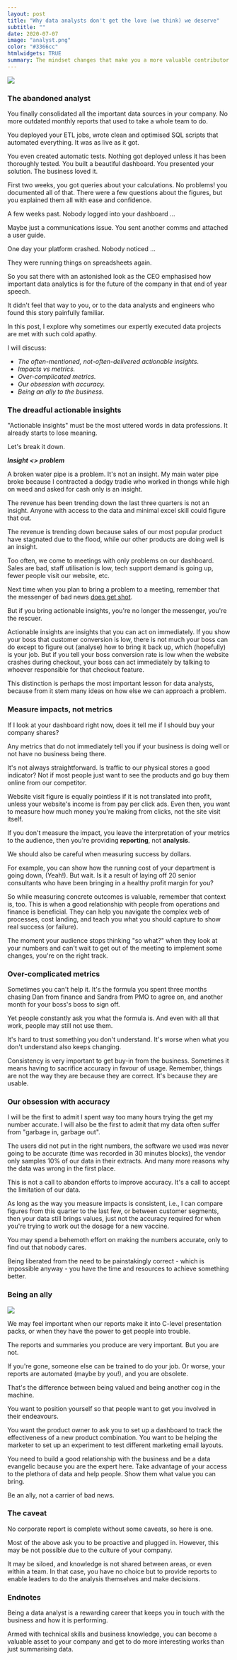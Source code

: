```yaml
---
layout: post
title: "Why data analysts don't get the love (we think) we deserve"
subtitle: ""
date: 2020-07-07
image: "analyst.png"
color: "#3366cc"
htmlwidgets: TRUE
summary: The mindset changes that make you a more valuable contributor to your organisation.
---
```


![](/assets/images/wal.jpg)

### The abandoned analyst
You finally consolidated all the important data sources in your company. No more outdated monthly reports that used to take a whole team to do.

You deployed your ETL jobs, wrote clean and optimised SQL scripts that automated everything. It was as live as it got.

You even created automatic tests. Nothing got deployed unless it has been thoroughly tested. You built a beautiful dashboard. You presented your solution. The business loved it.

First two weeks, you got queries about your calculations. No problems! you documented all of that. There were a few questions about the figures, but you explained them all with ease and confidence.

A few weeks past. Nobody logged into your dashboard ... 

Maybe just a communications issue. You sent another comms and attached a user guide. 

One day your platform crashed. Nobody noticed ... 

They were running things on spreadsheets again.

So you sat there with an astonished look as the CEO emphasised how important data analytics is for the future of the company in that end of year speech. 

It didn't feel that way to you, or to the data analysts and engineers who found this story painfully familiar.

In this post, I explore why sometimes our expertly executed data projects are met with such cold apathy.

I will discuss:

- *The often-mentioned, not-often-delivered actionable insights.*
- *Impacts vs metrics.*
- *Over-complicated metrics.*
- *Our obsession with accuracy.*
- *Being an ally to the business.*

### The dreadful actionable insights

"Actionable insights" must be the most uttered words in data professions. It already starts to lose meaning.

Let's break it down.

***Insight <> problem***

A broken water pipe is a problem. It's not an insight. My main water pipe broke because I contracted a dodgy tradie who worked in thongs while high on weed and asked for cash only is an insight.

The revenue has been trending down the last three quarters is not an insight. Anyone with access to the data and minimal excel skill could figure that out.

The revenue is trending down because sales of our most popular product have stagnated due to the flood, while our other products are doing well is an insight.

Too often, we come to meetings with only problems on our dashboard. Sales are bad, staff utilisation is low, tech support demand is going up, fewer people visit our website, etc.

Next time when you plan to bring a problem to a meeting, remember that the messenger of bad news [does get shot](https://psycnet.apa.org/record/2019-19962-004).

But if you bring actionable insights, you're no longer the messenger, you're the rescuer.

Actionable insights are insights that you can act on immediately. If you show your boss that customer conversion is low, there is not much your boss can do except to figure out (analyse) how to bring it back up, which (hopefully) is your job. But if you tell your boss conversion rate is low when the website crashes during checkout, your boss can act immediately by talking to whoever responsible for that checkout feature.

This distinction is perhaps the most important lesson for data analysts, because from it stem many ideas on how else we can approach a problem.

### Measure impacts, not metrics

If I look at your dashboard right now, does it tell me if I should buy your company shares?

Any metrics that do not immediately tell you if your business is doing well or not have no business being there.

It's not always straightforward. Is traffic to our physical stores a good indicator? Not if most people just want to see the products and go buy them online from our competitor.

Website visit figure is equally pointless if it is not translated into profit, unless your website's income is from pay per click ads. Even then, you want to measure how much money you're making from clicks, not the site visit itself.

If you don't measure the impact, you leave the interpretation of your metrics to the audience, then you're providing **reporting**, not **analysis**.

We should also be careful when measuring success by dollars.

For example, you can show how the running cost of your department is going down, (Yeah!). But wait. Is it a result of laying off 20 senior consultants who have been bringing in a healthy profit margin for you?

So while measuring concrete outcomes is valuable, remember that context is, too. This is when a good relationship with people from operations and finance is beneficial. They can help you navigate the complex web of processes, cost landing, and teach you what you should capture to show real success (or failure).

The moment your audience stops thinking "so what?" when they look at your numbers and can't wait to get out of the meeting to implement some changes, you're on the right track.

### Over-complicated metrics

Sometimes you can't help it. It's the formula you spent three months chasing Dan from finance and Sandra from PMO to agree on, and another month for your boss's boss to sign off.

Yet people constantly ask you what the formula is. And even with all that work, people may still not use them.

It's hard to trust something you don't understand. It's worse when what you don't understand also keeps changing.

Consistency is very important to get buy-in from the business. Sometimes it means having to sacrifice accuracy in favour of usage. Remember, things are not the way they are because they are correct. It's because they are usable.


### Our obsession with accuracy

I will be the first to admit I spent way too many hours trying the get my number accurate.  I will also be the first to admit that my data often suffer from "garbage in, garbage out".

The users did not put in the right numbers, the software we used was never going to be accurate (time was recorded in 30 minutes blocks), the vendor only samples 10% of our data in their extracts. And many more reasons why the data was wrong in the first place.

This is not a call to abandon efforts to improve accuracy. It's a call to accept the limitation of our data.

As long as the way you measure impacts is consistent, i.e., I can compare figures from this quarter to the last few, or between customer segments, then your data still brings values, just not the accuracy required for when you're trying to work out the dosage for a new vaccine.

You may spend a behemoth effort on making the numbers accurate, only to find out that nobody cares.

Being liberated from the need to be painstakingly correct - which is impossible anyway - you have the time and resources to achieve something better.

### Being an ally
![](/assets/images/ally.jpeg)

We may feel important when our reports make it into C-level presentation packs, or when they have the power to get people into trouble.

The reports and summaries you produce are very important. But you are not. 

If you're gone, someone else can be trained to do your job. Or worse, your reports are automated (maybe by you!), and you are obsolete.

That's the difference between being valued and being another cog in the machine.

You want to position yourself so that people want to get you involved in their endeavours.

You want the product owner to ask you to set up a dashboard to track the effectiveness of a new product combination. You want to be helping the marketer to set up an experiment to test different marketing email layouts.

You need to build a good relationship with the business and be a data evangelic because you are the expert here. Take advantage of your access to the plethora of data and help people. Show them what value you can bring.

Be an ally, not a carrier of bad news.


### The caveat
No corporate report is complete without some caveats, so here is one.

Most of the above ask you to be proactive and plugged in. However, this may be not possible due to the culture of your company.

It may be siloed, and knowledge is not shared between areas, or even within a team. In that case, you have no choice but to provide reports to enable leaders to do the analysis themselves and make decisions.

### Endnotes
Being a data analyst is a rewarding career that keeps you in touch with the business and how it is performing. 

Armed with technical skills and business knowledge, you can become a valuable asset to your company and get to do more interesting works than just summarising data.

